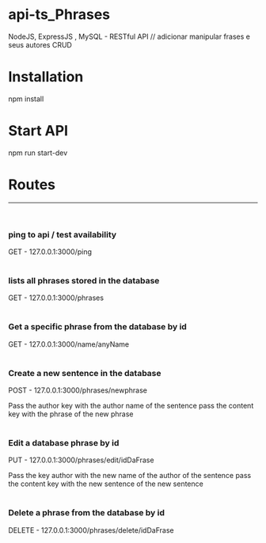 # api-ts_Phrases
NodeJS, ExpressJS , MySQL - RESTful API // adicionar manipular frases e seus autores CRUD

# Installation #

npm install

# Start API #

npm run start-dev

# Routes #
<hr />
<br />

### ping to api / test availability ###
GET - 127.0.0.1:3000/ping
<br /> <br /> 

### lists all phrases stored in the database ###
GET - 127.0.0.1:3000/phrases
<br /> <br /> 

### Get a specific phrase from the database by id ###
GET - 127.0.0.1:3000/name/anyName
<br /> <br /> 

### Create a new sentence in the database ###
POST - 127.0.0.1:3000/phrases/newphrase

Pass the author key with the author name of the sentence
pass the content key with the phrase of the new phrase
<br /> <br /> 

### Edit a database phrase by id ###
PUT - 127.0.0.1:3000/phrases/edit/idDaFrase

Pass the key author with the new name of the author of the sentence
pass the content key with the new sentence of the new sentence
<br /> <br /> 

### Delete a phrase from the database by id ###
DELETE - 127.0.0.1:3000/phrases/delete/idDaFrase
